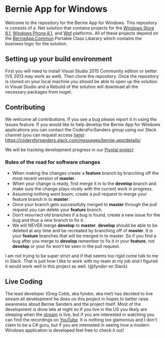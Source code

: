 # Bernie App for Windows

Welcome to the repository for the Bernie App for Windows.  This repository is consists of a .Net solution that contains projects for the [Windows Store 8.1](https://github.com/SandersForPresident/BernieAppWindows/tree/master/BernieApp/BernieApp.Windows), [Windows Phone 8.1](https://github.com/SandersForPresident/BernieAppWindows/tree/master/BernieApp/BernieApp.WindowsPhone), and [Wpf](https://github.com/SandersForPresident/BernieAppWindows/tree/master/BernieApp.Wpf) platforms.  All of these projects depend on the [BernieApp.Common](https://github.com/SandersForPresident/BernieAppWindows/tree/master/BernieApp.Common) Portable Class Libarary which contains the business logic for the solution.

## Setting up your build environment

First you will need to install Visual Studio 2015 Community edition or better (VS 2013 may work as well).  Then clone the repository.  Once the repository is cloned on your local machine you should be able to open up the solution in Visual Studio and a Rebuild of the solution will download all the necessary packages from nuget.

## Contributing

We welcome all contributions.  If you see a bug please report it in using the Issues feature.  If you would like to help develop the Bernie App for Windows applications you can contact the CodersForSanders group using our Slack channel (you can request access [here](https://docs.google.com/forms/d/1pmxGTX17qPkZV49iuLh3rN-Mj_Z6w6M_XtUJMZCMIP4/viewform)): https://codersforsanders.slack.com/messages/bernie-app/details/

We will be tracking development progress in our [Pivotal project](https://www.pivotaltracker.com/n/projects/1422062)

### Rules of the road for software changes

* When making the changes create a **feature** branch by branching off the most recent version of **master**.
* When your change is ready, first merge it in to the **develop** branch and make sure the change plays nicely with the current work in progress.
* Assuming nothing went boom, create a pull request to merge your feature branch in to **master**.
* Once your branch gets successfully merged to **master** through the pull request you can delete your **feature** branch.
* Don't resurrect old branches if a bug is found, create a new issue for the bug and thus a new branch to fix it.
* We will NEVER merge **develop** to **master**.  **develop** should be able to be deleted at any time and be recreated by branching off of **master**.  It is your **feature** branches that will be merged in to master.  So if you find a bug after you merge to **develop** remember to fix it in your **feature**, not **develop** or your fix won't be seen in the pull request.

I am not trying to be super strict and if that seems too rigid come talk to me in Slack.  That is just how I like to work with my team at my job and I figured it would work well in this project as well. (@fyndor on Slack)

## Live Coding

The lead developer (Greg Cobb, aka fyndor, aka me!) has decided to live stream all development he does on this project in hopes to better raise awareness about Bernie Sanders and the project itself.  Most of the development is done late at night so if you live in the US you likely are sleeping when the [stream](http://bit.ly/1UwjDhQ) is live, but if you are interested in watching you can find the recordings on [YouTube](https://www.youtube.com/playlist?list=PLCLh_cSqKZTrJ5uxmDRvTzGXsA0cZ9m3x).  It is nothing too glamorous and I don't claim to be a C# guru, but if you are interested in seeing how a modern Windows application is developed feel free to check it out!

